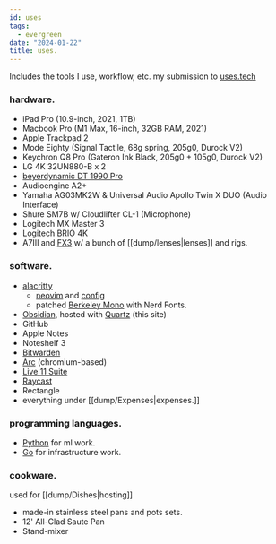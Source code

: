 ```yaml
---
id: uses
tags:
  - evergreen
date: "2024-01-22"
title: uses.
---
```


Includes the tools I use, workflow,  etc. my submission to [uses.tech](https://uses.tech)

### hardware.

- iPad Pro (10.9-inch, 2021, 1TB)
- Macbook Pro (M1 Max, 16-inch, 32GB RAM, 2021)
- Apple Trackpad 2
- Mode Eighty (Signal Tactile, 68g spring, 205g0, Durock V2)
- Keychron Q8 Pro (Gateron Ink Black, 205g0 + 105g0, Durock V2)
- LG 4K 32UN880-B x 2
- [beyerdynamic DT 1990 Pro](https://global.beyerdynamic.com/dt-1990-pro.html)
- Audioengine A2+
- Yamaha AG03MK2W & Universal Audio Apollo Twin X DUO (Audio Interface)
- Shure SM7B w/ Cloudlifter CL-1 (Microphone)
- Logitech MX Master 3
- Logitech BRIO 4K
- A7III and [FX3](https://www.sony.ca/en/interchangeable-lens-cameras/products/ilme-fx3-body---kit) w/ a bunch of [[dump/lenses|lenses]] and rigs.

### software.

- [alacritty](https://alacritty.org/)
  - [neovim](https://neovim.io/) and [config](https://github.com/aarnphm/editor)
  - patched [Berkeley Mono](https://berkeleygraphics.com/typefaces/berkeley-mono/) with Nerd Fonts.
- [Obsidian](https://obsidian.md/), hosted with [Quartz](https://quartz.jzhao.xyz) (this site)
- GitHub
- Apple Notes
- Noteshelf 3
- [Bitwarden](https://bitwarden.com/)
- [Arc](https://arc.net/) (chromium-based)
- [Live 11 Suite](https://www.ableton.com/en/live/)
- [Raycast](https://www.raycast.com/)
- Rectangle
- everything under [[dump/Expenses|expenses.]]

### programming languages.

- [Python](https://www.python.org/) for ml work.
- [Go](https://golang.org/) for infrastructure work.

### cookware.

used for [[dump/Dishes|hosting]]

- made-in stainless steel pans and pots sets.
- 12' All-Clad Saute Pan
- Stand-mixer
